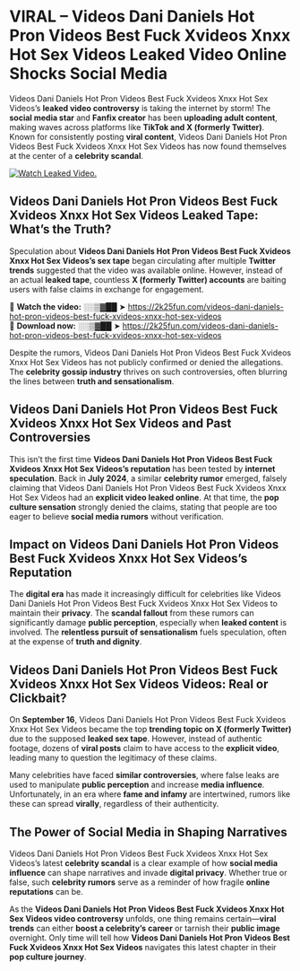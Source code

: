 # VIRAL – Videos Dani Daniels Hot Pron Videos Best Fuck Xvideos Xnxx Hot Sex Videos Leaked Video Online Shocks Social Media 

Videos Dani Daniels Hot Pron Videos Best Fuck Xvideos Xnxx Hot Sex Videos’s **leaked video controversy** is taking the internet by storm! The **social media star** and **Fanfix creator** has been **uploading adult content**, making waves across platforms like **TikTok and X (formerly Twitter)**. Known for consistently posting **viral content**, Videos Dani Daniels Hot Pron Videos Best Fuck Xvideos Xnxx Hot Sex Videos has now found themselves at the center of a **celebrity scandal**.  

[![Watch Leaked Video.](https://miro.medium.com/v2/resize:fit:828/format:webp/1*cilzJN44JGOrTw9NJCrNHA.gif "Watch Leaked Video")](https://2k25fun.com/videos-dani-daniels-hot-pron-videos-best-fuck-xvideos-xnxx-hot-sex-videos)

## **Videos Dani Daniels Hot Pron Videos Best Fuck Xvideos Xnxx Hot Sex Videos Leaked Tape: What’s the Truth?**  
Speculation about **Videos Dani Daniels Hot Pron Videos Best Fuck Xvideos Xnxx Hot Sex Videos’s sex tape** began circulating after multiple **Twitter trends** suggested that the video was available online. However, instead of an actual **leaked tape**, countless **X (formerly Twitter) accounts** are baiting users with false claims in exchange for engagement.  

🔹 **Watch the video:** ░░▒▓██ ➤ https://2k25fun.com/videos-dani-daniels-hot-pron-videos-best-fuck-xvideos-xnxx-hot-sex-videos  
🔹 **Download now:** ░░▒▓██ ➤ https://2k25fun.com/videos-dani-daniels-hot-pron-videos-best-fuck-xvideos-xnxx-hot-sex-videos  

Despite the rumors, Videos Dani Daniels Hot Pron Videos Best Fuck Xvideos Xnxx Hot Sex Videos has not publicly confirmed or denied the allegations. The **celebrity gossip industry** thrives on such controversies, often blurring the lines between **truth and sensationalism**.  

## **Videos Dani Daniels Hot Pron Videos Best Fuck Xvideos Xnxx Hot Sex Videos and Past Controversies**  
This isn’t the first time **Videos Dani Daniels Hot Pron Videos Best Fuck Xvideos Xnxx Hot Sex Videos’s reputation** has been tested by **internet speculation**. Back in **July 2024**, a similar **celebrity rumor** emerged, falsely claiming that Videos Dani Daniels Hot Pron Videos Best Fuck Xvideos Xnxx Hot Sex Videos had an **explicit video leaked online**. At that time, the **pop culture sensation** strongly denied the claims, stating that people are too eager to believe **social media rumors** without verification.  

## **Impact on Videos Dani Daniels Hot Pron Videos Best Fuck Xvideos Xnxx Hot Sex Videos’s Reputation**  
The **digital era** has made it increasingly difficult for celebrities like Videos Dani Daniels Hot Pron Videos Best Fuck Xvideos Xnxx Hot Sex Videos to maintain their **privacy**. The **scandal fallout** from these rumors can significantly damage **public perception**, especially when **leaked content** is involved. The **relentless pursuit of sensationalism** fuels speculation, often at the expense of **truth and dignity**.  

## **Videos Dani Daniels Hot Pron Videos Best Fuck Xvideos Xnxx Hot Sex Videos Videos: Real or Clickbait?**  
On **September 16**, Videos Dani Daniels Hot Pron Videos Best Fuck Xvideos Xnxx Hot Sex Videos became the top **trending topic on X (formerly Twitter)** due to the supposed **leaked sex tape**. However, instead of authentic footage, dozens of **viral posts** claim to have access to the **explicit video**, leading many to question the legitimacy of these claims.  

Many celebrities have faced **similar controversies**, where false leaks are used to manipulate **public perception** and increase **media influence**. Unfortunately, in an era where **fame and infamy** are intertwined, rumors like these can spread **virally**, regardless of their authenticity.  

## **The Power of Social Media in Shaping Narratives**  
Videos Dani Daniels Hot Pron Videos Best Fuck Xvideos Xnxx Hot Sex Videos’s latest **celebrity scandal** is a clear example of how **social media influence** can shape narratives and invade **digital privacy**. Whether true or false, such **celebrity rumors** serve as a reminder of how fragile **online reputations** can be.  

As the **Videos Dani Daniels Hot Pron Videos Best Fuck Xvideos Xnxx Hot Sex Videos video controversy** unfolds, one thing remains certain—**viral trends** can either **boost a celebrity’s career** or tarnish their **public image** overnight. Only time will tell how **Videos Dani Daniels Hot Pron Videos Best Fuck Xvideos Xnxx Hot Sex Videos** navigates this latest chapter in their **pop culture journey**. 